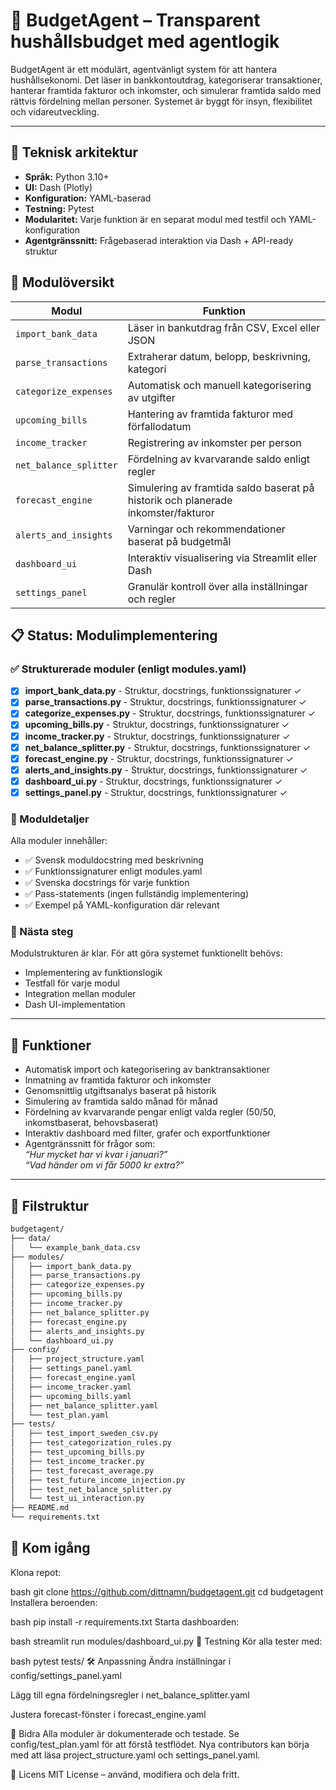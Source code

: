 # 💸 BudgetAgent – Transparent hushållsbudget med agentlogik

BudgetAgent är ett modulärt, agentvänligt system för att hantera hushållsekonomi. Det läser in bankkontoutdrag, kategoriserar transaktioner, hanterar framtida fakturor och inkomster, och simulerar framtida saldo med rättvis fördelning mellan personer. Systemet är byggt för insyn, flexibilitet och vidareutveckling.

---


## 🧱 Teknisk arkitektur

- **Språk:** Python 3.10+
- **UI:** Dash (Plotly)
- **Konfiguration:** YAML-baserad
- **Testning:** Pytest
- **Modularitet:** Varje funktion är en separat modul med testfil och YAML-konfiguration
- **Agentgränssnitt:** Frågebaserad interaktion via Dash + API-ready struktur

## 🧩 Modulöversikt

| Modul | Funktion |
|-------|----------|
| `import_bank_data` | Läser in bankutdrag från CSV, Excel eller JSON |
| `parse_transactions` | Extraherar datum, belopp, beskrivning, kategori |
| `categorize_expenses` | Automatisk och manuell kategorisering av utgifter |
| `upcoming_bills` | Hantering av framtida fakturor med förfallodatum |
| `income_tracker` | Registrering av inkomster per person |
| `net_balance_splitter` | Fördelning av kvarvarande saldo enligt regler |
| `forecast_engine` | Simulering av framtida saldo baserat på historik och planerade inkomster/fakturor |
| `alerts_and_insights` | Varningar och rekommendationer baserat på budgetmål |
| `dashboard_ui` | Interaktiv visualisering via Streamlit eller Dash |
| `settings_panel` | Granulär kontroll över alla inställningar och regler |

## 📋 Status: Modulimplementering

### ✅ Strukturerade moduler (enligt modules.yaml)
- [x] **import_bank_data.py** - Struktur, docstrings, funktionssignaturer ✓
- [x] **parse_transactions.py** - Struktur, docstrings, funktionssignaturer ✓
- [x] **categorize_expenses.py** - Struktur, docstrings, funktionssignaturer ✓
- [x] **upcoming_bills.py** - Struktur, docstrings, funktionssignaturer ✓
- [x] **income_tracker.py** - Struktur, docstrings, funktionssignaturer ✓
- [x] **net_balance_splitter.py** - Struktur, docstrings, funktionssignaturer ✓
- [x] **forecast_engine.py** - Struktur, docstrings, funktionssignaturer ✓
- [x] **alerts_and_insights.py** - Struktur, docstrings, funktionssignaturer ✓
- [x] **dashboard_ui.py** - Struktur, docstrings, funktionssignaturer ✓
- [x] **settings_panel.py** - Struktur, docstrings, funktionssignaturer ✓

### 📝 Moduldetaljer
Alla moduler innehåller:
- ✅ Svensk moduldocstring med beskrivning
- ✅ Funktionssignaturer enligt modules.yaml
- ✅ Svenska docstrings för varje funktion
- ✅ Pass-statements (ingen fullständig implementering)
- ✅ Exempel på YAML-konfiguration där relevant

### 🔄 Nästa steg
Modulstrukturen är klar. För att göra systemet funktionellt behövs:
- Implementering av funktionslogik
- Testfall för varje modul
- Integration mellan moduler
- Dash UI-implementation

---

## 🧠 Funktioner

- Automatisk import och kategorisering av banktransaktioner
- Inmatning av framtida fakturor och inkomster
- Genomsnittlig utgiftsanalys baserat på historik
- Simulering av framtida saldo månad för månad
- Fördelning av kvarvarande pengar enligt valda regler (50/50, inkomstbaserat, behovsbaserat)
- Interaktiv dashboard med filter, grafer och exportfunktioner
- Agentgränssnitt för frågor som:  
  _“Hur mycket har vi kvar i januari?”_  
  _“Vad händer om vi får 5000 kr extra?”_

---

## 📁 Filstruktur

```bash
budgetagent/
├── data/
│   └── example_bank_data.csv
├── modules/
│   ├── import_bank_data.py
│   ├── parse_transactions.py
│   ├── categorize_expenses.py
│   ├── upcoming_bills.py
│   ├── income_tracker.py
│   ├── net_balance_splitter.py
│   ├── forecast_engine.py
│   ├── alerts_and_insights.py
│   └── dashboard_ui.py
├── config/
│   ├── project_structure.yaml
│   ├── settings_panel.yaml
│   ├── forecast_engine.yaml
│   ├── income_tracker.yaml
│   ├── upcoming_bills.yaml
│   ├── net_balance_splitter.yaml
│   └── test_plan.yaml
├── tests/
│   ├── test_import_sweden_csv.py
│   ├── test_categorization_rules.py
│   ├── test_upcoming_bills.py
│   ├── test_income_tracker.py
│   ├── test_forecast_average.py
│   ├── test_future_income_injection.py
│   ├── test_net_balance_splitter.py
│   └── test_ui_interaction.py
├── README.md
└── requirements.txt
```

## 🚀 Kom igång
Klona repot:

bash
git clone https://github.com/dittnamn/budgetagent.git
cd budgetagent
Installera beroenden:

bash
pip install -r requirements.txt
Starta dashboarden:

bash
streamlit run modules/dashboard_ui.py
🧪 Testning
Kör alla tester med:

bash
pytest tests/
🛠️ Anpassning
Ändra inställningar i config/settings_panel.yaml

Lägg till egna fördelningsregler i net_balance_splitter.yaml

Justera forecast-fönster i forecast_engine.yaml

🤝 Bidra
Alla moduler är dokumenterade och testade. Se config/test_plan.yaml för att förstå testflödet. Nya contributors kan börja med att läsa project_structure.yaml och settings_panel.yaml.

📜 Licens
MIT License – använd, modifiera och dela fritt.

